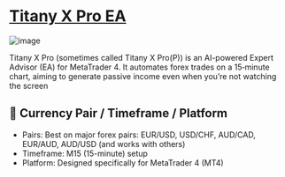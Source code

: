 # <a href="https://forextoolstore.com/product/titany-x-prop/">Titany X Pro EA</a>

![image](https://github.com/user-attachments/assets/072ce424-58a7-488b-8220-34ac290a5e42)


Titany X Pro (sometimes called Titany X Pro(P)) is an AI-powered Expert Advisor (EA) for MetaTrader 4. It automates forex trades on a 15‑minute chart, aiming to generate passive income even when you’re not watching the screen

## 💱 Currency Pair / Timeframe / Platform

- Pairs: Best on major forex pairs: EUR/USD, USD/CHF, AUD/CAD, EUR/AUD, AUD/USD (and works with others)
- Timeframe: M15 (15-minute) setup
- Platform: Designed specifically for MetaTrader 4 (MT4)
